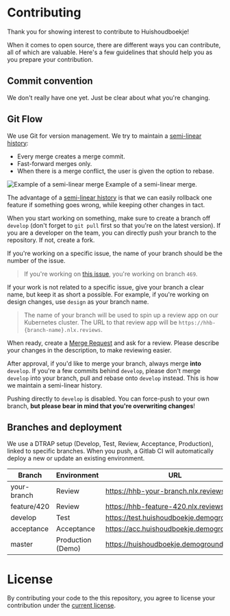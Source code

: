 # Contributing
Thank you for showing interest to contribute to Huishoudboekje!

When it comes to open source, there are different ways you can contribute, all of which are valuable.
Here's a few guidelines that should help you as you prepare your contribution.

## Commit convention

We don't really have one yet. Just be clear about what you're changing.

## Git Flow

We use Git for version management. We try to maintain a [semi-linear history](https://stackoverflow.com/questions/20348629/what-are-advantages-of-keeping-linear-history-in-git):
- Every merge creates a merge commit.
- Fast-forward merges only.
- When there is a merge conflict, the user is given the option to rebase.

![Example of a semi-linear merge](https://i.stack.imgur.com/yJpjE.gif "Example of a semi-linear merge")
Example of a semi-linear merge.

The advantage of a [semi-linear history](https://stackoverflow.com/a/59714422) is that we can easily rollback one feature if 
something goes wrong, while keeping other changes in tact.

When you start working on something, make sure to create a branch off `develop` (don't forget to `git pull` first so that you're on the latest version).
If you are a developer on the team, you can directly push your branch to the repository. If not, create a fork.

If you're working on a specific issue, the name of your branch should be the number of the issue.
> If you're working on [this issue](https://gitlab.com/commonground/huishoudboekje/app-new/-/issues/469), you're working on branch `469`.

If your work is not related to a specific issue, give your branch a clear name, but keep it as short a possible. 
For example, if you're working on design changes, use `design` as your branch name.

> The name of your branch will be used to spin up a review app on our Kubernetes cluster. 
> The URL to that review app will be `https://hhb-{branch-name}.nlx.reviews`.

When ready, create a [Merge Request](https://gitlab.com/commonground/huishoudboekje/app-new/-/merge_requests) and ask for a review.
Please describe your changes in the description, to make reviewing easier.

After approval, if you'd like to merge your branch, always merge **into** `develop`. 
If you're a few commits behind `develop`, please don't merge `develop` into your branch, pull and rebase onto `develop` instead. 
This is how we maintain a semi-linear history.

Pushing directly to `develop` is disabled. You can force-push to your own branch, **but please bear in mind that you're overwriting changes**!

## Branches and deployment

We use a DTRAP setup (Develop, Test, Review, Acceptance, Production), linked to specific branches.
When you push, a Gitlab CI will automatically deploy a new or update an existing environment.

| Branch      | Environment       | URL                                       |
|-------------|-------------------|-------------------------------------------|
| your-branch | Review            | https://hhb-your-branch.nlx.reviews       |
| feature/420 | Review            | https://hhb-feature-420.nlx.reviews       |
| develop     | Test              | https://test.huishoudboekje.demoground.nl |
| acceptance  | Acceptance        | https://acc.huishoudboekje.demoground.nl  |
| master      | Production (Demo) | https://huishoudboekje.demoground.nl      |

# License

By contributing your code to the this repository, you agree to license your contribution under the [current license](./LICENSE.md).